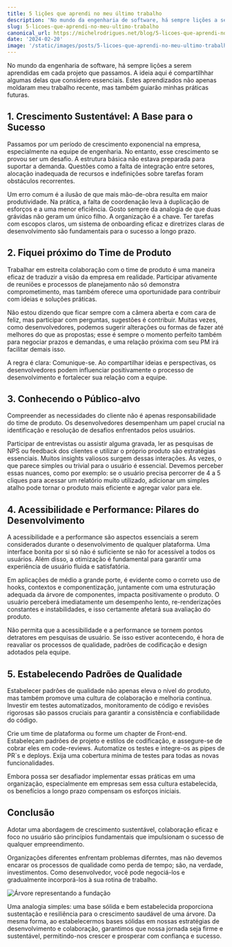```yaml
---
title: 5 lições que aprendi no meu último trabalho
description: 'No mundo da engenharia de software, há sempre lições a serem aprendidas em cada projeto que passamos. A ideia aqui é compartilhhar algumas delas que considero essenciais. Estes aprendizados não apenas moldaram meu trabalho recente, mas também guiarão minhas práticas futuras.'
slug: 5-licoes-que-aprendi-no-meu-ultimo-trabalho
canonical_url: https://michelrodrigues.net/blog/5-licoes-que-aprendi-no-meu-ultimo-trabalho
date: '2024-02-20'
image: '/static/images/posts/5-licoes-que-aprendi-no-meu-ultimo-trabalho-capa.webp'
---
```


No mundo da engenharia de software, há sempre lições a serem aprendidas em cada projeto que passamos. A ideia aqui é compartilhhar algumas delas que considero essenciais. Estes aprendizados não apenas moldaram meu trabalho recente, mas também guiarão minhas práticas futuras.

## 1. Crescimento Sustentável: A Base para o Sucesso

Passamos por um período de crescimento exponencial na empresa, especialmente na equipe de engenharia. No entanto, esse crescimento se provou ser um desafio. A estrutura básica não estava preparada para suportar a demanda. Questões como a falta de integração entre setores, alocação inadequada de recursos e indefinições sobre tarefas foram obstáculos recorrentes.

Um erro comum é a ilusão de que mais mão-de-obra resulta em maior produtividade. Na prática, a falta de coordenação leva à duplicação de esforços e a uma menor eficiência. Gosto sempre da analogia de que duas grávidas não geram um único filho. A organização é a chave. Ter tarefas com escopos claros, um sistema de onboarding eficaz e diretrizes claras de desenvolvimento são fundamentais para o sucesso a longo prazo.

## 2. Fiquei próximo do Time de Produto

Trabalhar em estreita colaboração com o time de produto é uma maneira eficaz de traduzir a visão da empresa em realidade. Participar ativamente de reuniões e processos de planejamento não só demonstra comprometimento, mas também oferece uma oportunidade para contribuir com ideias e soluções práticas.

Não estou dizendo que ficar sempre com a câmera aberta e com cara de feliz, mas participar com perguntas, sugestões é contribuir. Muitas vezes, como desenvolvedores, podemos sugerir alterações ou formas de fazer até melhores do que as propostas; esse é sempre o momento perfeito também para negociar prazos e demandas, e uma relação próxima com seu PM irá facilitar demais isso.

A regra é clara: Comunique-se. Ao compartilhar ideias e perspectivas, os desenvolvedores podem influenciar positivamente o processo de desenvolvimento e fortalecer sua relação com a equipe.

## 3. Conhecendo o Público-alvo

Compreender as necessidades do cliente não é apenas responsabilidade do time de produto. Os desenvolvedores desempenham um papel crucial na identificação e resolução de desafios enfrentados pelos usuários.

Participar de entrevistas ou assistir alguma gravada, ler as pesquisas de NPS ou feedback dos clientes e utilizar o próprio produto são estratégias essenciais. Muitos insights valiosos surgem dessas interações. Às vezes, o que parece simples ou trivial para o usuário é essencial. Devemos perceber essas nuances, como por exemplo: se o usuário precisa percorrer de 4 a 5 cliques para acessar um relatório muito utilizado, adicionar um simples atalho pode tornar o produto mais eficiente e agregar valor para ele.

## 4. Acessibilidade e Performance: Pilares do Desenvolvimento

A acessibilidade e a performance são aspectos essenciais a serem considerados durante o desenvolvimento de qualquer plataforma. Uma interface bonita por si só não é suficiente se não for acessível a todos os usuários. Além disso, a otimização é fundamental para garantir uma experiência de usuário fluida e satisfatória.

Em aplicações de médio a grande porte, é evidente como o correto uso de hooks, contextos e componentização, juntamente com uma estruturação adequada da árvore de componentes, impacta positivamente o produto. O usuário perceberá imediatamente um desempenho lento, re-renderizações constantes e instabilidades, e isso certamente afetará sua avaliação do produto.

Não permita que a acessibilidade e a performance se tornem pontos detratores em pesquisas de usuário. Se isso estiver acontecendo, é hora de reavaliar os processos de qualidade, padrões de codificação e design adotados pela equipe.

## 5. Estabelecendo Padrões de Qualidade

Estabelecer padrões de qualidade não apenas eleva o nível do produto, mas também promove uma cultura de colaboração e melhoria contínua. Investir em testes automatizados, monitoramento de código e revisões rigorosas são passos cruciais para garantir a consistência e confiabilidade do código.

Crie um time de plataforma ou forme um chapter de Front-end. Estabeleçam padrões de projeto e estilos de codificação, e assegure-se de cobrar eles em code-reviews. Automatize os testes e integre-os as pipes de PR`s e deploys. Exija uma cobertura mínima de testes para todas as novas funcionalidades.

Embora possa ser desafiador implementar essas práticas em uma organização, especialmente em empresas sem essa cultura estabelecida, os benefícios a longo prazo compensam os esforços iniciais.

## Conclusão

Adotar uma abordagem de crescimento sustentável, colaboração eficaz e foco no usuário são princípios fundamentais que impulsionam o sucesso de qualquer empreendimento.

Organizações diferentes enfrentam problemas diferntes, mas não devemos encarar os processos de qualidade como perda de tempo; são, na verdade, investimentos. Como desenvolvedor, você pode negociá-los e gradualmente incorporá-los à sua rotina de trabalho.

![Árvore representando a fundação](/static/images/posts/5-licoes-que-aprendi-no-meu-ultimo-trabalho-bg.webp)

Uma analogia simples: uma base sólida e bem estabelecida proporciona sustentação e resiliência para o crescimento saudável de uma árvore. Da mesma forma, ao estabelecermos bases sólidas em nossas estratégias de desenvolvimento e colaboração, garantimos que nossa jornada seja firme e sustentável, permitindo-nos crescer e prosperar com confiança e sucesso.
